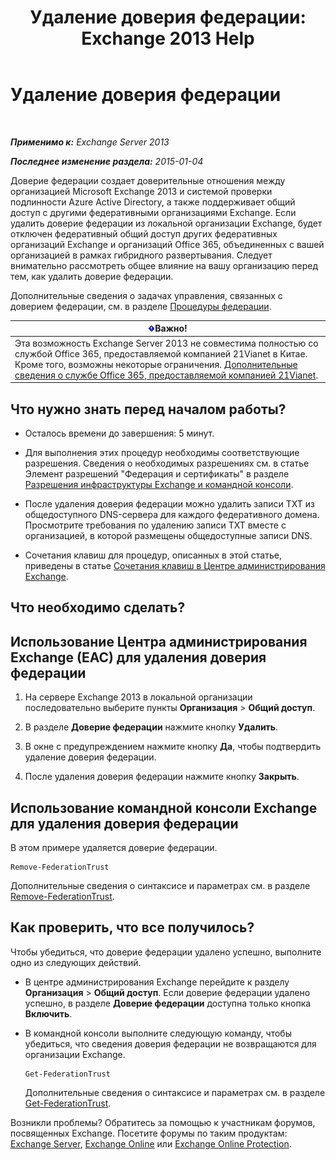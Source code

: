 ﻿---
title: 'Удаление доверия федерации: Exchange 2013 Help'
TOCTitle: Удаление доверия федерации
ms:assetid: dc4d126d-b567-470d-a5d0-e1402bf8f369
ms:mtpsurl: https://technet.microsoft.com/ru-ru/library/JJ657500(v=EXCHG.150)
ms:contentKeyID: 50489201
ms.date: 05/22/2018
mtps_version: v=EXCHG.150
ms.translationtype: MT
---

# Удаление доверия федерации

 

_**Применимо к:** Exchange Server 2013_

_**Последнее изменение раздела:** 2015-01-04_

Доверие федерации создает доверительные отношения между организацией Microsoft Exchange 2013 и системой проверки подлинности Azure Active Directory, а также поддерживает общий доступ с другими федеративными организациями Exchange. Если удалить доверие федерации из локальной организации Exchange, будет отключен федеративный общий доступ других федеративных организаций Exchange и организаций Office 365, объединенных с вашей организацией в рамках гибридного развертывания. Следует внимательно рассмотреть общее влияние на вашу организацию перед тем, как удалить доверие федерации.

Дополнительные сведения о задачах управления, связанных с доверием федерации, см. в разделе [Процедуры федерации](federation-procedures-exchange-2013-help.md).

<table>
<thead>
<tr class="header">
<th><img src="images/Dd876857.important(EXCHG.150).gif" title="Важно" alt="Важно" />Важно!</th>
</tr>
</thead>
<tbody>
<tr class="odd">
<td>Эта возможность Exchange Server 2013 не совместима полностью со службой Office 365, предоставляемой компанией 21Vianet в Китае. Кроме того, возможны некоторые ограничения. <a href="https://go.microsoft.com/fwlink/?linkid=313640">Дополнительные сведения о службе Office 365, предоставляемой компанией 21Vianet</a>.</td>
</tr>
</tbody>
</table>


## Что нужно знать перед началом работы?

  - Осталось времени до завершения: 5 минут.

  - Для выполнения этих процедур необходимы соответствующие разрешения. Сведения о необходимых разрешениях см. в статье Элемент разрешений "Федерация и сертификаты" в разделе [Разрешения инфраструктуры Exchange и командной консоли](exchange-and-shell-infrastructure-permissions-exchange-2013-help.md).

  - После удаления доверия федерации можно удалить записи TXT из общедоступного DNS-сервера для каждого федеративного домена. Просмотрите требования по удалению записи TXT вместе с организацией, в которой размещены общедоступные записи DNS.

  - Сочетания клавиш для процедур, описанных в этой статье, приведены в статье [Сочетания клавиш в Центре администрирования Exchange](keyboard-shortcuts-in-the-exchange-admin-center-exchange-online-protection-help.md).

## Что необходимо сделать?

## Использование Центра администрирования Exchange (EAC) для удаления доверия федерации

1.  На сервере Exchange 2013 в локальной организации последовательно выберите пункты **Организация** \> **Общий доступ**.

2.  В разделе **Доверие федерации** нажмите кнопку **Удалить**.

3.  В окне с предупреждением нажмите кнопку **Да**, чтобы подтвердить удаление доверия федерации.

4.  После удаления доверия федерации нажмите кнопку **Закрыть**.

## Использование командной консоли Exchange для удаления доверия федерации

В этом примере удаляется доверие федерации.

    Remove-FederationTrust

Дополнительные сведения о синтаксисе и параметрах см. в разделе [Remove-FederationTrust](https://technet.microsoft.com/ru-ru/library/dd351153\(v=exchg.150\)).

## Как проверить, что все получилось?

Чтобы убедиться, что доверие федерации удалено успешно, выполните одно из следующих действий.

  - В центре администрирования Exchange перейдите к разделу **Организация** \> **Общий доступ**. Если доверие федерации удалено успешно, в разделе **Доверие федерации** доступна только кнопка **Включить**.

  - В командной консоли выполните следующую команду, чтобы убедиться, что сведения доверия федерации не возвращаются для организации Exchange.
    
        Get-FederationTrust
    
    Дополнительные сведения о синтаксисе и параметрах см. в разделе [Get-FederationTrust](https://technet.microsoft.com/ru-ru/library/dd351262\(v=exchg.150\)).

Возникли проблемы? Обратитесь за помощью к участникам форумов, посвященных Exchange. Посетите форумы по таким продуктам: [Exchange Server](https://go.microsoft.com/fwlink/p/?linkid=60612), [Exchange Online](https://go.microsoft.com/fwlink/p/?linkid=267542) или [Exchange Online Protection](https://go.microsoft.com/fwlink/p/?linkid=285351).

